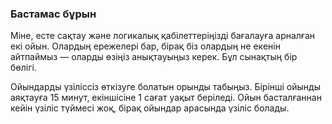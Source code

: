 ### Бастамас бұрын

Міне, есте сақтау және логикалық қабілеттеріңізді бағалауға арналған екі ойын. Олардың ережелері бар, бірақ біз олардың не екенін айтпаймыз — оларды өзіңіз анықтауыңыз керек. Бұл сынақтың бір бөлігі.

Ойындарды үзіліссіз өткізуге болатын орынды табыңыз. Бірінші ойынды аяқтауға 15 минут, екіншісіне 1 сағат уақыт беріледі. Ойын басталғаннан кейін үзіліс түймесі жоқ, бірақ ойындар арасында үзіліс болады.
